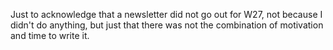 Just to acknowledge that a newsletter did not go out for W27,
not because I didn't do anything, but just that there was
not the combination of motivation and time to write it.
